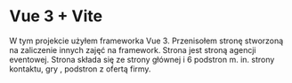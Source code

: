 # Vue 3 + Vite
 W tym projekcie użyłem frameworka Vue 3. Przenisołem stronę stworzoną na zaliczenie innych zajęć na framework. Strona jest stroną agencji eventowej. Strona składa się ze strony głównej i 6 podstron m. in. strony kontaktu, gry , podstron z ofertą firmy. 
